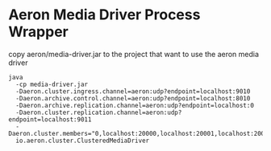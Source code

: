 # Aeron Media Driver Process Wrapper
copy aeron/media-driver.jar to the project that want to use the aeron media driver

```shell
java 
  -cp media-driver.jar 
  -Daeron.cluster.ingress.channel=aeron:udp?endpoint=localhost:9010 
  -Daeron.archive.control.channel=aeron:udp?endpoint=localhost:8010
  -Daeron.archive.replication.channel=aeron:udp?endpoint=localhost:0
  -Daeron.cluster.replication.channel=aeron:udp?endpoint=localhost:9011
  -Daeron.cluster.members="0,localhost:20000,localhost:20001,localhost:20002,localhost:0,localhost:8010" 
  io.aeron.cluster.ClusteredMediaDriver
```